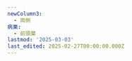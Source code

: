```yaml
---
newColumn3:
  - 両側
病巣:
  - 前頭葉
lastmod: '2025-03-03'
last_edited: 2025-02-27T00:00:00.000Z
---
```



